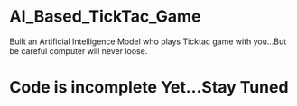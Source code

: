 # AI_Based_TickTac_Game
Built an Artificial Intelligence Model who plays Ticktac game with you...But be careful computer will never loose.

# Code is incomplete Yet...Stay Tuned
